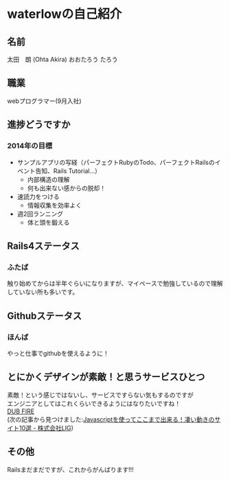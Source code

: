 waterlowの自己紹介
=

名前
-
太田　朗
(Ohta Akira)
おおたろう
たろう

職業
-
webプログラマー(9月入社)

進捗どうですか
-
### 2014年の目標
* サンプルアプリの写経（パーフェクトRubyのTodo、パーフェクトRailsのイベント告知、Rails Tutorial…）
	* 内部構造の理解
	* 何も出来ない感からの脱却！
* 速読力をつける
	* 情報収集を効率よく
* 週2回ランニング
	* 体と頭を鍛える

Rails4ステータス
-
### ふたば
触り始めてからは半年ぐらいになりますが、マイペースで勉強しているので理解していない所も多いです。

Githubステータス
-
### ほんば
やっと仕事でgithubを使えるように！

とにかくデザインが素敵！と思うサービスひとつ
-
素敵！という感じではないし、サービスですらない気もするのですが  
エンジニアとしてはこれくらいできるようにはなりたいですね！  
[DUB FIRE](http://www.dubfire.com/#!/home/)  
(次の記事から見つけました:[Javascriptを使ってここまで出来る！凄い動きのサイト10選 - 株式会社LIG](http://liginc.co.jp/web/design/58473))

その他
-
Railsまだまだですが、これからがんばります!!!
